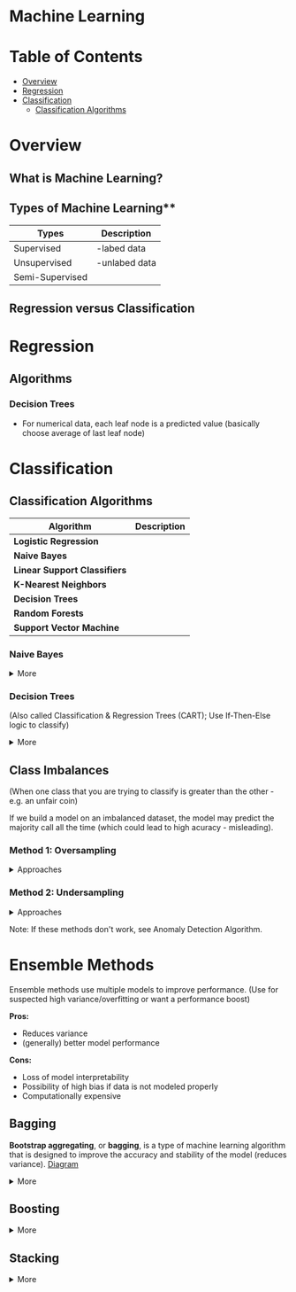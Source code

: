 
# Machine Learning

# Table of Contents
* [Overview](#overview)
* [Regression](#regression)
* [Classification](#classification)
	* [Classification Algorithms](#classification-Algorithms)

# Overview

## What is Machine Learning?


## Types of Machine Learning**
|  Types         |  Description      |
|----------------|------------------|
|Supervised      |-labed data      |
|Unsupervised    | -unlabed data   |
|Semi-Supervised |                 |
  
## Regression versus Classification


# Regression

## Algorithms

### Decision Trees
* For numerical data, each leaf node is a predicted value (basically choose average of last leaf node)

# Classification

## Classification Algorithms

| **Algorithm** 				|**Description** |
|-------------------------------|----------------|
| **Logistic Regression**       |                |
|**Naive Bayes** 			    |                |
|**Linear Support Classifiers** |				 |
|**K-Nearest Neighbors**        |				 |
|**Decision Trees**             |				 |
|**Random Forests**             |				 |
|**Support Vector Machine**     |				 |


### Naive Bayes
<details><summary>More</summary>
<p>
**Binomial**  - Looking through the data you notice that certain kinds of spam emails will include your email handle (the part before the @ sign) somewhere in the subject line. You then build a feature that captures this as  **0**  if it’s not present and **1**  if it is. The algorithm will use this concept to classify emails as spam/ham and is named “Binomial” because it assumes your features are drawn from a  [binomial distribution](https://en.wikipedia.org/wiki/Binomial_distribution).

**Multinomial** - Similarly as before, we notice that the more dollar signs ($) there are in an email, the more likely that email is spam. We can do this for many kinds of words, say (CASH or Lottery), but instead of labeling them 0 or 1, we actually count how many times each word appears in the email. This helps the model by giving it information, not just on whether the word was there, but also how many times the word appeared because we know that this is a signal to help our classifier. The algorithm assumes that the features are drawn from a  [multinomial distribution](https://en.wikipedia.org/wiki/Multinomial_distribution).

For Gaussian, let’s assume we’re trying to classify whether a college student can dunk a basketball based only on their height.

**Gaussian** - As you may recall from any intro stats class, the distribution of heights in humans is continuous and  [normally distributed](https://en.wikipedia.org/wiki/Normal_distribution)  (the normal distribution is also called a Gaussian distribution, hence the name). So the algorithm will look at the height of all of the students we polled and determine where the cut-off should be to maximize the model performance (usually accuracy) to classify dunkers vs non-dunkers.

</p>
</details>

### Decision Trees
(Also called Classification & Regression Trees (CART); Use If-Then-Else logic to classify)

<details><summary>More</summary>
<p>
#### How to Optimize <br>
<li>Look at every feature and decide which to split up
<li>Build split by split to determine best splits (find feature that gives the best separation)
<li>Uses greedy algorithm - always choose feature that optimizes on one of the following metrics:

#### Metrics for Fitting
1. Max Entropy Rule (for categorical)
	a. [Information Entropy Graph](https://upload.wikimedia.org/wikipedia/commons/2/22/Binary_entropy_plot.svg)
2. Gini Coefficient (for continuous feature)
3. Misclassification Error - how many things you get wrong as a percentage (goal minimize)

Pruning - take off nodes to generalize/prevent overfitting and improve performance

#### Variations/Methods
Ensemble (of Decision Trees) - using multiple trees
1. Bagging (Bootstrap Aggregating) - take randomly sampled subsets of training set (with replacement); Find different splits for each tree; predicts class that was choosen the most
2. Random Forests - using bagging but choose sqrt(n_features); then finds best split amoung those features; predicts class with majority vote (but can use weighted vote)


#### Additional
1. Pruning - take off nodes to generalize/prevent overfitting and improve performance
2. Boosting - improve model based on previously constructed classifiers

</p>
</details>

## Class Imbalances
(When one class that you are trying to classify is greater than the other - e.g. an unfair coin)

If we build a model on an imbalanced dataset, the model may predict the majority call all the time (which could lead to high acuracy - misleading). 

### Method 1: Oversampling 
<details><summary>Approaches</summary>
<p>
1. **Random** - Repeat data for minority class until it is balaned with the majority class. 
	
2. **Synthetic Minority Oversampling Technique (SMOTE)** - Similar to KNN, Create a new point in minority class that is between two nearest neighbors
	
3. **ADAptive SYNthetic oversampling (ADASYN)** - generates point where the class imbalance is the greatest; 

Note: Each approach comes at a cost (e.g. classifying more of minority class could cause more misclassification of majority class). The best solution depends on your problem and dataset.

</p>
</details>

### Method 2: Undersampling 

<details><summary>Approaches</summary>
<p>
1. **Random** - Randomly select observations in majority class so that the size of each class is equal. 
2. **Near Miss** - only sample points from the majority class necessary to distinguish between the classes
3. **NearMiss-1** select samples from the majority class for which the average distance of the N _closest_ samples of a minority class is smallest.

</p>
</details>

Note: If these methods don't work, see Anomaly Detection Algorithm. 


# Ensemble Methods

Ensemble methods use multiple models to improve performance. (Use for suspected high variance/overfitting or want a performance boost)

**Pros:**

-   Reduces variance
-   (generally) better model performance

**Cons:**

-   Loss of model interpretability
-   Possibility of high bias if data is not modeled properly
-   Computationally expensive

## Bagging

**Bootstrap aggregating**, or  **bagging**, is a type of machine learning algorithm that is designed to improve the accuracy and stability of the model (reduces variance). [Diagram](https://www.oreilly.com/library/view/python-machine-learning/9781783555130/graphics/3547_07_06.jpg)

<details><summary>More</summary>
<p>

1. **Bootstrapping** - sampling technique; Out of the 𝑛 samples in our dataset, 𝑘k samples are chosen **with replacement**.
	a. Without bootstapping, we may fail to generalize median of distribution (goal is to decrease variance in distribution of data) 
	b. As 𝑛 increases,  bootstraping will select approximately 2/3 unique samples (make sure model isn't biased to true sample)
2. **Aggregating** 
	b. Aggregate of the predictions of the models (that use the different bootstapped samples)
3. **Voting Classifier**
	a. Max Voting - assign the class that has the largest number of predictions for each model.
	b. Average Voting - average voting (aka soft voting) predicts the class that has the highest sum of predicted probabilities
	c. Weighting Voting - assignings weights to each model's predicted probability to adjust its contribution to the final prediction; Sometimes add additional weight to models that are performing better to optimize metric
		i. Tuning the Weights - 
				- Regression  - can tune weights using OLS
				- Classification - use Stacked Classifier Method: meta-classifier (classifies classifiers), passes predictions though additional model (e.g. logistic regression)
4. Prediction 

**Note:** an ensemble of decision trees is called a Random Forest. Decision trees are prone to high variance and overfitting.

</p>
</details>

## Boosting

<details><summary>More</summary>
<p>


</p>
</details>

## Stacking

<details><summary>More</summary>
<p>


</p>
</details>






<!--stackedit_data:
eyJoaXN0b3J5IjpbLTE0ODcxNzcxOTksLTYzNjY4ODYxOSwtMj
Q1MjQwNzQ4LC0yMDYwNjA5MDY1LDE3MzQ4NTIyMTAsLTEzMTUy
MDE3MDQsMTE0Njc2MzA4MiwtMTM3MTk2OTkzNiw4MzkxMTA0NS
w0MjE0MDU5NDgsLTM1Mjc4NDI4OSwxMjk4MTU0MTMzLDc0ODU2
OTQ1NywxMjM0MzMxNjE1LDExMDI0MzMyMTEsLTExMDEyOTU4ND
YsLTE4ODE3MzAyODksODIzMjc5NDk3LC0xOTkxNzQ5NjQ5LDIw
MTA3OTAwNjNdfQ==
-->